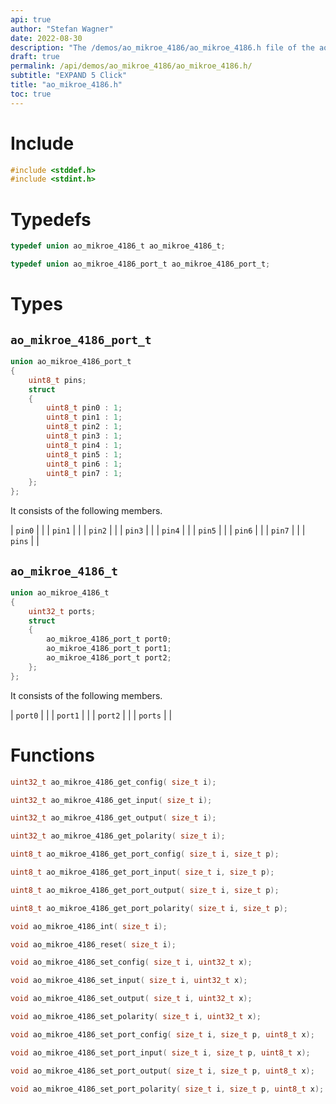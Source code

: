 ```yaml
---
api: true
author: "Stefan Wagner"
date: 2022-08-30
description: "The /demos/ao_mikroe_4186/ao_mikroe_4186.h file of the ao real-time operating system."
draft: true
permalink: /api/demos/ao_mikroe_4186/ao_mikroe_4186.h/
subtitle: "EXPAND 5 Click"
title: "ao_mikroe_4186.h"
toc: true
---
```


# Include

```c
#include <stddef.h>
#include <stdint.h>
```

# Typedefs

```c
typedef union ao_mikroe_4186_t ao_mikroe_4186_t;
```

```c
typedef union ao_mikroe_4186_port_t ao_mikroe_4186_port_t;
```

# Types

## `ao_mikroe_4186_port_t`

```c
union ao_mikroe_4186_port_t
{
    uint8_t pins;
    struct
    {
        uint8_t pin0 : 1;
        uint8_t pin1 : 1;
        uint8_t pin2 : 1;
        uint8_t pin3 : 1;
        uint8_t pin4 : 1;
        uint8_t pin5 : 1;
        uint8_t pin6 : 1;
        uint8_t pin7 : 1;
    };
};
```

It consists of the following members.

| `pin0` | |
| `pin1` | |
| `pin2` | |
| `pin3` | |
| `pin4` | |
| `pin5` | |
| `pin6` | |
| `pin7` | |
| `pins` | |

## `ao_mikroe_4186_t`

```c
union ao_mikroe_4186_t
{
    uint32_t ports;
    struct
    {
        ao_mikroe_4186_port_t port0;
        ao_mikroe_4186_port_t port1;
        ao_mikroe_4186_port_t port2;
    };
};
```

It consists of the following members.

| `port0` | |
| `port1` | |
| `port2` | |
| `ports` | |

# Functions

```c
uint32_t ao_mikroe_4186_get_config( size_t i);
```

```c
uint32_t ao_mikroe_4186_get_input( size_t i);
```

```c
uint32_t ao_mikroe_4186_get_output( size_t i);
```

```c
uint32_t ao_mikroe_4186_get_polarity( size_t i);
```

```c
uint8_t ao_mikroe_4186_get_port_config( size_t i, size_t p);
```

```c
uint8_t ao_mikroe_4186_get_port_input( size_t i, size_t p);
```

```c
uint8_t ao_mikroe_4186_get_port_output( size_t i, size_t p);
```

```c
uint8_t ao_mikroe_4186_get_port_polarity( size_t i, size_t p);
```

```c
void ao_mikroe_4186_int( size_t i);
```

```c
void ao_mikroe_4186_reset( size_t i);
```

```c
void ao_mikroe_4186_set_config( size_t i, uint32_t x);
```

```c
void ao_mikroe_4186_set_input( size_t i, uint32_t x);
```

```c
void ao_mikroe_4186_set_output( size_t i, uint32_t x);
```

```c
void ao_mikroe_4186_set_polarity( size_t i, uint32_t x);
```

```c
void ao_mikroe_4186_set_port_config( size_t i, size_t p, uint8_t x);
```

```c
void ao_mikroe_4186_set_port_input( size_t i, size_t p, uint8_t x);
```

```c
void ao_mikroe_4186_set_port_output( size_t i, size_t p, uint8_t x);
```

```c
void ao_mikroe_4186_set_port_polarity( size_t i, size_t p, uint8_t x);
```
